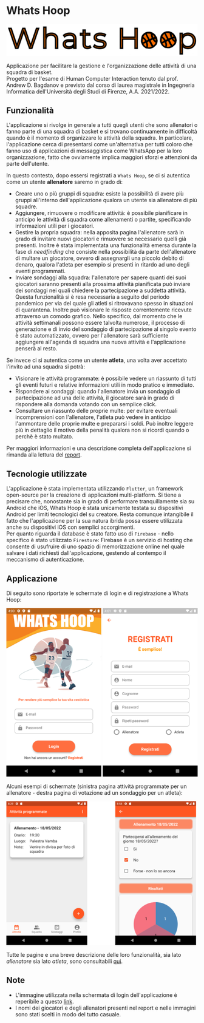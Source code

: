 # Whats Hoop

<p align="center">
  <img src="https://github.com/CosimoGiani/whats_hoop/blob/master/img/read%20me%20logo.png" style="width:800px;">
</p>

Applicazione per facilitare la gestione e l'organizzazione delle attività di una squadra di basket. \
Progetto per l'esame di Human Computer Interaction tenuto dal prof. Andrew D. Bagdanov e previsto dal corso di laurea magistrale in Ingegneria Informatica dell'Università degli Studi di Firenze, A.A. 2021/2022.

## Funzionalità
L'applicazione si rivolge in generale a tutti quegli utenti che sono allenatori o fanno parte di una squadra di basket e si trovano continuamente in difficoltà quando è il momento di organizzare le attività della squadra. In particolare, l'applicazione cerca di presentarsi come un'alternativa per tutti coloro che fanno uso di applicazioni di messaggistica come WhatsApp per la loro organizzazione, fatto che ovviamente implica maggiori sforzi e attenzioni da parte dell'utente.

In questo contesto, dopo essersi registrati a `Whats Hoop`, se ci si autentica come un utente **allenatore** saremo in grado di:
* Creare uno o più gruppi di squadra: esiste la possibilità di avere più gruppi all'interno dell'applicazione qualora un utente sia allenatore di più squadre.
* Aggiungere, rimuovere o modificare attività: è possibile pianificare in anticipo le attività di squadra come allenamenti o partite, specificando informazioni utili per i giocatori. 
* Gestire la propria squadra: nella apposita pagina l'allenatore sarà in grado di invitare nuovi giocatori e rimuovere se necessario quelli già presenti. Inoltre è stata implementata una funzionalità emersa durante la fase di *needfinding* che consiste nella possibilità da parte dell'allenatore di multare un giocatore, ovvero di assegnargli una piccolo debito di denaro, qualora l'atleta per esempio si presenti in ritardo ad uno degli eventi programmati.
* Inviare sondaggi alla squadra: l'allenatore per sapere quanti dei suoi giocatori saranno presenti alla prossima attività pianificata può inviare dei sondaggi nei quali chiedere la partecipazione a suddetta attività. Questa funzionalità si è resa necessaria a seguito del periodo pandemico per via del quale gli atleti si ritrovavano spesso in situazioni di quarantena. Inoltre può visionare le risposte correntemente ricevute attraverso un comodo grafico. Nello specifico, dal momento che le attività settimanali possono essere talvolta numerose, il processo di generazione e di invio del sondaggio di partecipazione al singolo evento è stato automatizzato, ovvero per l'allenatore sarà sufficiente aggiungere all'agenda di squadra una nuova attività e l'applicazione penserà al resto.

Se invece ci si autentica come un utente **atleta**, una volta aver accettato l'invito ad una squadra si potrà:
* Visionare le attività programmate: è possibile vedere un riassunto di tutti gli eventi futuri e relative informazioni utili in modo pratico e immediato.
* Rispondere ai sondaggi: quando l'allenatore invia un sondaggio di partecipazione ad una delle attività, il giocatore sarà in grado di rispondere alla domanda votando con un semplice click.
* Consultare un riassunto delle proprie multe: per evitare eventuali incomprensioni con l'allenatore, l'atleta può vedere in anticipo l'ammontare delle proprie multe e prepararsi i soldi. Può inoltre leggere più in dettaglio il motivo della penalità qualora non si ricordi quando o perchè è stato multato. 

Per maggiori informazioni e una descrizione completa dell'applicazione si rimanda alla lettura del [report](https://github.com/CosimoGiani/whats_hoop/blob/master/Relazione_HCI_GianiCosimo.pdf).

## Tecnologie utilizzate
L'applicazione è stata implementata utilizzando `Flutter`, un framework open-source per la creazione di applicazioni multi-platform. Si tiene a precisare che, nonostante sia in grado di performare tranquillamente sia su Android che iOS, Whats Hoop è stata unicamente testata su dispositivi Android per limiti tecnologici del su creatore. Resta comunque intangibile il fatto che l'applicazione per la sua natura ibrida possa essere utilizzata anche su dispositivi iOS con semplici accorgimenti. \
Per quanto riguarda il database è stato fatto uso di `Firebase` - nello specifico è stato utilizzato `Firestore`: Firebase è un servizio di hosting che consente di usufruire di uno spazio di memorizzazione online nel quale salvare i dati richiesti dall'applicazione, gestendo al contempo il meccanismo di autenticazione.

## Applicazione
Di seguito sono riportate le schermate di login e di registrazione a Whats Hoop:

  <div align="center">
    <img src="https://github.com/CosimoGiani/whats_hoop/blob/master/img/login.png" style="width:250px;">
    <img src="https://github.com/CosimoGiani/whats_hoop/blob/master/screenshots/registrazione.png" style="width:250px;">
  </div>
  
Alcuni esempi di schermate (sinistra pagina attività programmate per un allenatore - destra pagina di votazione ad un sondaggio per un atleta):

  <div align="center">
    <img src="https://github.com/CosimoGiani/whats_hoop/blob/master/img/esempi%20schermate.png" style="width:600px;">
  </div>
  
Tutte le pagine e una breve descrizione delle loro funzionalità, sia lato *allenatore* sia lato *atleta*, sono consultabili [qui](https://github.com/CosimoGiani/whats_hoop/blob/master/screenshots/screenshots.pdf).

## Note
* L'immagine utilizzata nella schermata di login dell'applicazione è reperibile a questo [link](https://iconscout.com/illustration/basketball-players-playing-basketball-3359808).
* I nomi dei giocatori e degli allenatori presenti nel report e nelle immagini sono stati scelti in modo del tutto casuale.
